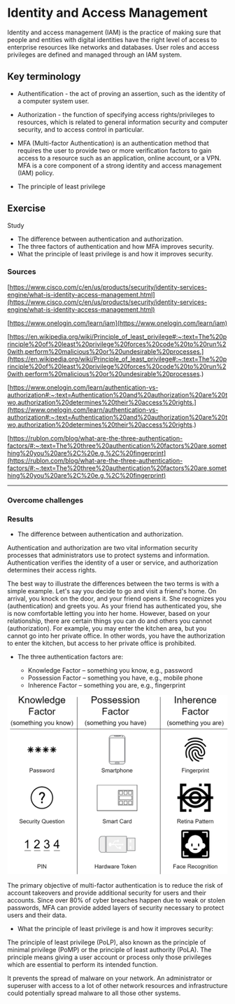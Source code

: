 # Identity and Access Management

Identity and access management (IAM) is the practice of making sure that people and entities with digital identities have the right level of access to enterprise resources like networks and databases. User roles and access privileges are defined and managed through an IAM system.

## Key terminology
- Authentification - the act of proving an assertion, such as the identity of a computer system user. 

- Authorization - the function of specifying access rights/privileges to resources, which is related to general information security and computer security, and to access control in particular.

- MFA (Multi-factor Authentication) is an authentication method that requires the user to provide two or more verification factors to gain access to a resource such as an application, online account, or a VPN. MFA is a core component of a strong identity and access management (IAM) policy.

- The principle of least privilege

## Exercise

Study
- The difference between authentication and authorization.
- The three factors of authentication and how MFA improves security.
- What the principle of least privilege is and how it improves security.



### Sources

[https://www.cisco.com/c/en/us/products/security/identity-services-engine/what-is-identity-access-management.html](https://www.cisco.com/c/en/us/products/security/identity-services-engine/what-is-identity-access-management.html)

[https://www.onelogin.com/learn/iam](https://www.onelogin.com/learn/iam)

[https://en.wikipedia.org/wiki/Principle_of_least_privilege#:~:text=The%20principle%20of%20least%20privilege%20forces%20code%20to%20run%20with,perform%20malicious%20or%20undesirable%20processes.](https://en.wikipedia.org/wiki/Principle_of_least_privilege#:~:text=The%20principle%20of%20least%20privilege%20forces%20code%20to%20run%20with,perform%20malicious%20or%20undesirable%20processes.)

[https://www.onelogin.com/learn/authentication-vs-authorization#:~:text=Authentication%20and%20authorization%20are%20two,authorization%20determines%20their%20access%20rights.](https://www.onelogin.com/learn/authentication-vs-authorization#:~:text=Authentication%20and%20authorization%20are%20two,authorization%20determines%20their%20access%20rights.)

[https://rublon.com/blog/what-are-the-three-authentication-factors/#:~:text=The%20three%20authentication%20factors%20are,something%20you%20are%2C%20e.g.%2C%20fingerprint](https://rublon.com/blog/what-are-the-three-authentication-factors/#:~:text=The%20three%20authentication%20factors%20are,something%20you%20are%2C%20e.g.%2C%20fingerprint)

****

### Overcome challenges


### Results
- The difference between authentication and authorization.

Authentication and authorization are two vital information security processes that administrators use to protect systems and information. Authentication verifies the identity of a user or service, and authorization determines their access rights.

The best way to illustrate the differences between the two terms is with a simple example. Let's say you decide to go and visit a friend's home. On arrival, you knock on the door, and your friend opens it. She recognizes you (authentication) and greets you. As your friend has authenticated you, she is now comfortable letting you into her home. However, based on your relationship, there are certain things you can do and others you cannot (authorization). For example, you may enter the kitchen area, but you cannot go into her private office. In other words, you have the authorization to enter the kitchen, but access to her private office is prohibited.

 - The three authentication factors are:

    - Knowledge Factor – something you know, e.g., password
    - Possession Factor – something you have, e.g., mobile phone
    - Inherence Factor – something you are, e.g., fingerprint

![image](/00_includes/sec_03.png)
    
The primary objective of multi-factor authentication is to reduce the risk of account takeovers and provide additional security for users and their accounts. Since over 80% of cyber breaches happen due to weak or stolen passwords, MFA can provide added layers of security necessary to protect users and their data.

- What the principle of least privilege is and how it improves security:

The principle of least privilege (PoLP), also known as the principle of minimal privilege (PoMP) or the principle of least authority (PoLA). The principle means giving a user account or process only those privileges which are essential to perform its intended function.

It prevents the spread of malware on your network. An administrator or superuser with access to a lot of other network resources and infrastructure could potentially spread malware to all those other systems.